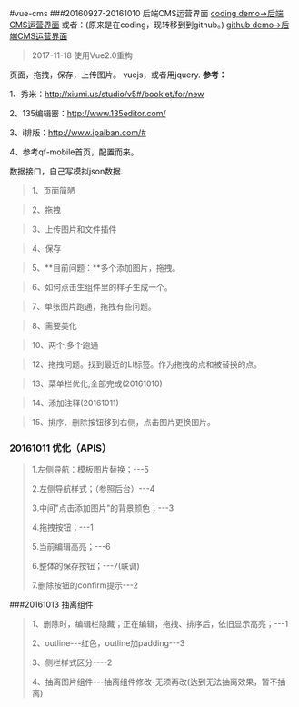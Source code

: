 #vue-cms
###20160927-20161010  后端CMS运营界面
[coding demo->后端CMS运营界面](http://rowboat.coding.me/cms)
或者：(原来是在coding，现转移到到github。)
[github demo->后端CMS运营界面](http://lxchuan12.github.io/vue-cms)

> 2017-11-18 使用Vue2.0重构

页面，拖拽，保存，上传图片。
vuejs，或者用jquery.
**参考：**

1、秀米：http://xiumi.us/studio/v5#/booklet/for/new

2、135编辑器：http://www.135editor.com/

3、i排版：http://www.ipaiban.com/#

4、参考qf-mobile首页，配置而来。

数据接口，自己写模拟json数据.
>1、页面简陋

>2、拖拽

>3、上传图片和文件插件

>4、保存

>5、**目前问题：**多个添加图片，拖拽。

>6、如何点击生组件里的样子生成一个。

>7、单张图片跑通，拖拽有些问题。

>8、需要美化

>10、两个,多个跑通

>12、拖拽问题。找到最近的LI标签。作为拖拽的点和被替换的点。

>13、菜单栏优化,全部完成(20161010)

>14、添加注释(20161011)

>15、排序、删除按钮移到右侧，点击图片更换图片。

### 20161011 优化（APIS）
>1.左侧导航：模板图片替换；---5
>
>2.左侧导航样式；（参照后台）---4
>
>3.中间"点击添加图片"的背景颜色；---3
>
>4.拖拽按钮；---1
>
>5.当前编辑高亮；---6
>
>6.整体的保存按钮；---7(联调)
>
>7.删除按钮的confirm提示---2

###20161013 抽离组件
>1、删除时，编辑栏隐藏；正在编辑，拖拽、排序后，依旧显示高亮；---1
>
>2、outline---红色，outline加padding---3
>
>3、侧栏样式区分----2
>
>4、抽离图片组件---抽离组件修改-无须再改(达到无法抽离效果，暂不抽离)